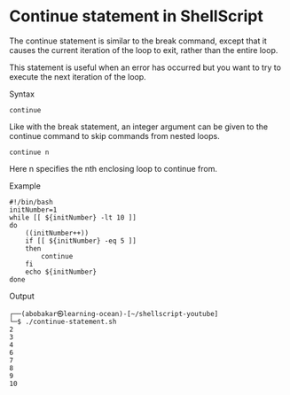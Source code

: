 # Continue statement in ShellScript
The continue statement is similar to the break command, except that it causes the current iteration of the loop to exit, rather than the entire loop.

This statement is useful when an error has occurred but you want to try to execute the next iteration of the loop.

Syntax
```
continue
```
Like with the break statement, an integer argument can be given to the continue command to skip commands from nested loops.
```
continue n
```
Here n specifies the nth enclosing loop to continue from.



Example
```
#!/bin/bash
initNumber=1
while [[ ${initNumber} -lt 10 ]]
do
    ((initNumber++))
    if [[ ${initNumber} -eq 5 ]]
    then
        continue
    fi
    echo ${initNumber}
done
```

Output
```
┌──(abobakar㉿learning-ocean)-[~/shellscript-youtube]
└─$ ./continue-statement.sh
2
3
4
6
7
8
9
10
```